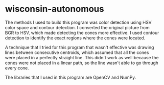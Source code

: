 # wisconsin-autonomous

The methods I used to build this program was color detection using HSV color space and contour detection. I converted the original picture from BGR to HSV, which made detecting the cones more effective. I used contour detection to identify the exact regions where the cones were located.

A technique that I tried for this program that wasn't effective was drawing lines between consecutive centroids, which assumed that all the cones were placed in a perfectly straight line. This didn't work as well because the cones were not placed in a linear path, so the line wasn't able to go through every cone.

The libraries that I used in this program are OpenCV and NumPy. 


